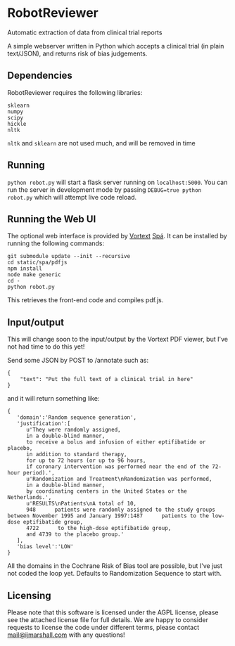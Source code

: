 # RobotReviewer
Automatic extraction of data from clinical trial reports

A simple webserver written in Python which accepts a clinical trial (in plain text/JSON), and returns risk of bias judgements.

## Dependencies

RobotReviewer requires the following libraries:

    sklearn
    numpy
    scipy
    hickle
    nltk

`nltk` and `sklearn` are not used much, and will be removed in time

## Running

`python robot.py` will start a flask server running on `localhost:5000`. You can run the server in development mode by passing `DEBUG=true python robot.py` which will attempt live code reload.

## Running the Web UI
The optional web interface is provided by [Vortext](https://github.com/vortext/spa) [Spá](https://github.com/vortext/spa).
It can be installed by running the following commands:

```
git submodule update --init --recursive
cd static/spa/pdfjs
npm install
node make generic
cd -
python robot.py
```

This retrieves the front-end code and compiles pdf.js.




## Input/output

This will change soon to the input/output by the Vortext PDF viewer, but I've not had time to do this yet!

Send some JSON by POST to /annotate such as:

    {
        "text": "Put the full text of a clinical trial in here"
    }

and it will return something like:

    {
       'domain':'Random sequence generation',
       'justification':[
          u'They were randomly assigned,
          in a double-blind manner,
          to receive a bolus and infusion of either eptifibatide or placebo,
          in addition to standard therapy,
          for up to 72 hours (or up to 96 hours,
          if coronary intervention was performed near the end of the 72-hour period).',
          u'Randomization and Treatment\nRandomization was performed,
          in a double-blind manner,
          by coordinating centers in the United States or the Netherlands.',
          u'RESULTS\nPatients\nA total of 10,
          948      patients were randomly assigned to the study groups between November 1995 and January 1997:1487      patients to the low-dose eptifibatide group,
          4722      to the high-dose eptifibatide group,
          and 4739 to the placebo group.'
       ],
       'bias level':'LOW'
    }

All the domains in the Cochrane Risk of Bias tool are possible, but I've just not coded the loop yet. Defaults to Randomization Sequence to start with.

## Licensing

Please note that this software is licensed under the AGPL license, please see the attached license file for full details. We are happy to consider requests to license the code under different terms, please contact mail@ijmarshall.com with any questions!
